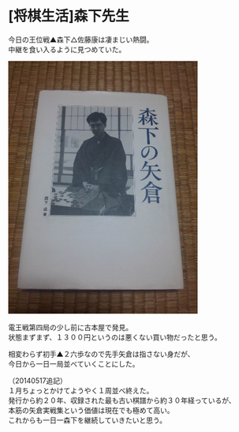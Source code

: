# [将棋生活]森下先生  

今日の王位戦▲森下△佐藤康は凄まじい熱闘。  
中継を食い入るように見つめていた。  


![](images/20140409020722.jpg)  

電王戦第四局の少し前に古本屋で発見。  
状態まずまず、１３００円というのは悪くない買い物だったと思う。  

相変わらず初手▲２六歩なので先手矢倉は指さない身だが、  
今日から一日一局並べていくことにした。  

（20140517追記）  
１月ちょっとかけてようやく１周並べ終えた。  
発行から約２０年、収録された最も古い棋譜から約３０年経っているが、  
本筋の矢倉実戦集という価値は現在でも極めて高い。  
これからも一日一森下を継続していきたいと思う。  
